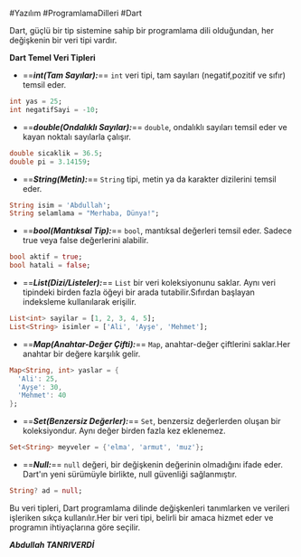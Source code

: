 #Yazılım #ProgramlamaDilleri #Dart 

Dart, güçlü bir tip sistemine sahip bir programlama dili olduğundan, her değişkenin bir veri tipi vardır.

**Dart Temel Veri Tipleri**

-  ==***int(Tam Sayılar):***== `int` veri tipi, tam sayıları (negatif,pozitif ve sıfır) temsil eder.

```dart
int yas = 25;
int negatifSayi = -10;

```


- ==***double(Ondalıklı Sayılar):***== `double`, ondalıklı sayıları temsil eder ve kayan noktalı sayılarla çalışır.

```dart
double sicaklik = 36.5;
double pi = 3.14159;

```


- ==***String(Metin):***== `String` tipi, metin ya da karakter dizilerini temsil eder. 

```dart
String isim = 'Abdullah';
String selamlama = "Merhaba, Dünya!";

```


- ==***bool(Mantıksal Tip):***== `bool`, mantıksal değerleri temsil eder. Sadece true veya false değerlerini alabilir.

```dart
bool aktif = true;
bool hatali = false;

```


- ==***List(Dizi/Listeler):***== `List` bir veri koleksiyonunu saklar. Aynı veri tipindeki birden fazla öğeyi bir arada tutabilir.Sıfırdan başlayan indeksleme kullanılarak erişilir.


```dart
List<int> sayilar = [1, 2, 3, 4, 5];
List<String> isimler = ['Ali', 'Ayşe', 'Mehmet'];

```

- ==***Map(Anahtar-Değer Çifti):***== `Map`, anahtar-değer çiftlerini saklar.Her anahtar bir değere karşılık gelir.

```dart
Map<String, int> yaslar = {
  'Ali': 25,
  'Ayşe': 30,
  'Mehmet': 40
};

```

- ==***Set(Benzersiz Değerler):***== `Set`, benzersiz değerlerden oluşan bir koleksiyondur. Aynı değer birden fazla kez eklenemez.

```dart
Set<String> meyveler = {'elma', 'armut', 'muz'};

```

- ==***Null:***== `null` değeri, bir değişkenin değerinin olmadığını ifade eder. Dart'ın yeni sürümüyle birlikte, null güvenliği sağlanmıştır.

```dart
String? ad = null;

```
Bu veri tipleri, Dart programlama dilinde değişkenleri tanımlarken ve verileri işleriken sıkça kullanılır.Her bir veri tipi, belirli bir amaca hizmet eder ve programın ihtiyaçlarına göre seçilir.

***Abdullah TANRIVERDİ***

